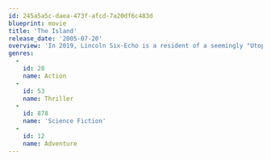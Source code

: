 ```yaml
---
id: 245a5a5c-daea-473f-afcd-7a20df6c483d
blueprint: movie
title: 'The Island'
release_date: '2005-07-20'
overview: 'In 2019, Lincoln Six-Echo is a resident of a seemingly "Utopian" but contained facility. Like all of the inhabitants of this carefully-controlled environment, Lincoln hopes to be chosen to go to The Island — reportedly the last uncontaminated location on the planet. But Lincoln soon discovers that everything about his existence is a lie.'
genres:
  -
    id: 28
    name: Action
  -
    id: 53
    name: Thriller
  -
    id: 878
    name: 'Science Fiction'
  -
    id: 12
    name: Adventure
---
```

